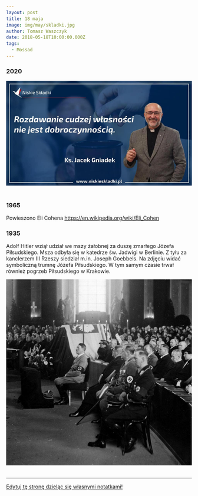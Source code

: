 ```yaml
---
layout: post
title: 18 maja
image: img/may/skladki.jpg
author: Tomasz Waszczyk
date: 2018-05-18T10:00:00.000Z
tags:
  - Mossad
---
```


### 2020

<img src="./img/may/skladki.jpg"><br><br>

### 1965

Powieszono Eli Cohena https://en.wikipedia.org/wiki/Eli_Cohen

### 1935

Adolf Hitler wziął udział we mszy żałobnej za duszę zmarłego Józefa Piłsudskiego. Msza odbyła się w katedrze św. Jadwigi w Berlinie. Z tyłu za kanclerzem III Rzeszy siedział m.in. Joseph Goebbels. Na zdjęciu widać symboliczną trumnę Józefa Piłsudskiego. W tym samym czasie trwał również pogrzeb Piłsudskiego w Krakowie.

<img src="./img/may/pogrzeb.jpg"><br><br>

---

<a href="https://github.com/TomaszWaszczyk/historia.waszczyk.com/edit/master/src/content/may-18.md" target="_blank">Edytuj tę stronę dzieląc się własnymi notatkami!</a>
